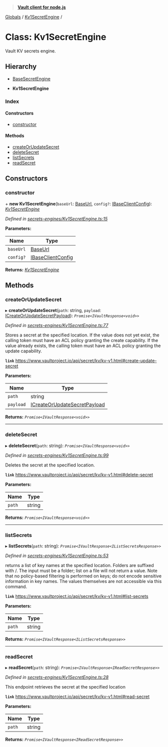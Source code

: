 > **[Vault client for node.js](../README.md)**

[Globals](../globals.md) / [Kv1SecretEngine](kv1secretengine.md) /

# Class: Kv1SecretEngine

Vault KV secrets engine.

## Hierarchy

  * [BaseSecretEngine](basesecretengine.md)

  * **Kv1SecretEngine**

### Index

#### Constructors

* [constructor](kv1secretengine.md#constructor)

#### Methods

* [createOrUpdateSecret](kv1secretengine.md#createorupdatesecret)
* [deleteSecret](kv1secretengine.md#deletesecret)
* [listSecrets](kv1secretengine.md#listsecrets)
* [readSecret](kv1secretengine.md#readsecret)

## Constructors

###  constructor

\+ **new Kv1SecretEngine**(`baseUrl`: [BaseUrl](../globals.md#baseurl), `config?`: [IBaseClientConfig](../interfaces/ibaseclientconfig.md)): *[Kv1SecretEngine](kv1secretengine.md)*

*Defined in [secrets-engines/Kv1SecretEngine.ts:15](https://github.com/theogravity/vault-tacular/blob/c36eea1/src/secrets-engines/Kv1SecretEngine.ts#L15)*

**Parameters:**

Name | Type |
------ | ------ |
`baseUrl` | [BaseUrl](../globals.md#baseurl) |
`config?` | [IBaseClientConfig](../interfaces/ibaseclientconfig.md) |

**Returns:** *[Kv1SecretEngine](kv1secretengine.md)*

## Methods

###  createOrUpdateSecret

▸ **createOrUpdateSecret**(`path`: string, `payload`: [ICreateOrUpdateSecretPayload](../interfaces/ikv1secretengine.icreateorupdatesecretpayload.md)): *`Promise<IVaultResponse<void>>`*

*Defined in [secrets-engines/Kv1SecretEngine.ts:77](https://github.com/theogravity/vault-tacular/blob/c36eea1/src/secrets-engines/Kv1SecretEngine.ts#L77)*

Stores a secret at the specified location. If the value does not yet exist, the calling
token must have an ACL policy granting the create capability. If the value already exists,
the calling token must have an ACL policy granting the update capability.

**`link`** https://www.vaultproject.io/api/secret/kv/kv-v1.html#create-update-secret

**Parameters:**

Name | Type |
------ | ------ |
`path` | string |
`payload` | [ICreateOrUpdateSecretPayload](../interfaces/ikv1secretengine.icreateorupdatesecretpayload.md) |

**Returns:** *`Promise<IVaultResponse<void>>`*

___

###  deleteSecret

▸ **deleteSecret**(`path`: string): *`Promise<IVaultResponse<void>>`*

*Defined in [secrets-engines/Kv1SecretEngine.ts:99](https://github.com/theogravity/vault-tacular/blob/c36eea1/src/secrets-engines/Kv1SecretEngine.ts#L99)*

Deletes the secret at the specified location.

**`link`** https://www.vaultproject.io/api/secret/kv/kv-v1.html#delete-secret

**Parameters:**

Name | Type |
------ | ------ |
`path` | string |

**Returns:** *`Promise<IVaultResponse<void>>`*

___

###  listSecrets

▸ **listSecrets**(`path`: string): *`Promise<IVaultResponse<IListSecretsResponse>>`*

*Defined in [secrets-engines/Kv1SecretEngine.ts:53](https://github.com/theogravity/vault-tacular/blob/c36eea1/src/secrets-engines/Kv1SecretEngine.ts#L53)*

returns a list of key names at the specified location. Folders are suffixed with /. The input
must be a folder; list on a file will not return a value. Note that no policy-based filtering
is performed on keys; do not encode sensitive information in key names. The values themselves
are not accessible via this command.

**`link`** https://www.vaultproject.io/api/secret/kv/kv-v1.html#list-secrets

**Parameters:**

Name | Type |
------ | ------ |
`path` | string |

**Returns:** *`Promise<IVaultResponse<IListSecretsResponse>>`*

___

###  readSecret

▸ **readSecret**(`path`: string): *`Promise<IVaultResponse<IReadSecretResponse>>`*

*Defined in [secrets-engines/Kv1SecretEngine.ts:28](https://github.com/theogravity/vault-tacular/blob/c36eea1/src/secrets-engines/Kv1SecretEngine.ts#L28)*

This endpoint retrieves the secret at the specified location

**`link`** https://www.vaultproject.io/api/secret/kv/kv-v1.html#read-secret

**Parameters:**

Name | Type |
------ | ------ |
`path` | string |

**Returns:** *`Promise<IVaultResponse<IReadSecretResponse>>`*